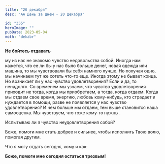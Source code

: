 ```yaml
---
title: "20 декабря"
desc: "АА День за днем - 20 декабря"

id: "355"
heroImage: ""
pubDate: 2023-05-04
moth: "dekabr"
---
```


**Не бойтесь отдавать**

му из нас не знакомо чувство недовольства собой. Иногда нам кажется, что ее ли бы у нас было больше денег, новая одежда или машина, то мы чувствовали бы себя намного лучше. Но получая одно, мы начинаем тут же хотеть что-то еще. Иногда этому не бывает конца. Но возникает ли у нас чувство удовлетворения? Если и да, то ненадолго. Со временем мы узнаем, что чувство удовлетворения приходит не тогда, когда мы приобретаем, а тогда, когда отдаем. Когда мы отдаем свое время, энергию, любовь кому-нибудь, кто страдает и нуждается в помощи, разве не появляется у нас чувство удовлетворения? И чем больше мы отдаем, тем выше становится наша самооценка. Мы чувствуем, что тоже кому-то нужны.

Испытываю ли я чувство неудовлетворения собой?

Боже, помоги мне стать добрее и сильнее, чтобы исполнить Твою волю, помогая другим.

Что я могу отдать сегодня, кому и как:

**Боже, помоги мне сегодня остаться трезвым!**
